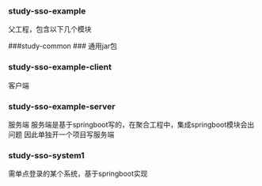### study-sso-example ###
父工程，包含以下几个模块

###study-common ###
通用jar包

### study-sso-example-client ###
客户端

### study-sso-example-server ###
服务端
服务端是基于springboot写的，在聚合工程中，集成springboot模块会出问题
因此单独开一个项目写服务端

### study-sso-system1 ###
需单点登录的某个系统，基于springboot实现